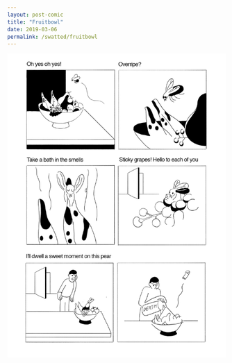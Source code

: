 ```yaml
---
layout: post-comic
title: "Fruitbowl"
date: 2019-03-06
permalink: /swatted/fruitbowl
---
```

![](../assets/images/fruitbowl.png)
